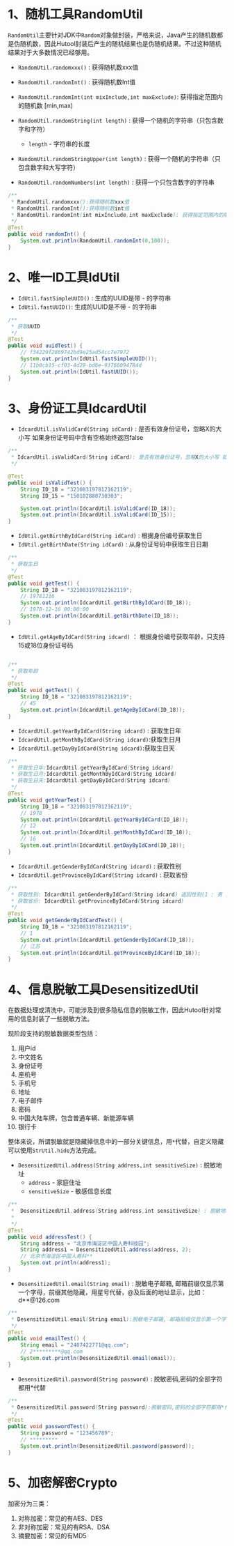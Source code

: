 # 1、随机工具RandomUtil

`RandomUtil`主要针对JDK中`Random`对象做封装，严格来说，Java产生的随机数都是伪随机数，因此Hutool封装后产生的随机结果也是伪随机结果。不过这种随机结果对于大多数情况已经够用。

- `RandomUtil.randomxxx()` : 获得随机数xxx值
- `RandomUtil.randomInt()` : 获得随机数Int值

- `RandomUtil.randomInt(int mixInclude,int maxExclude)`: 获得指定范围内的随机数 [min,max)
- `RandomUtil.randomString(int length)` : 获得一个随机的字符串（只包含数字和字符）
  - `length` - 字符串的长度
- `RandomUtil.randomStringUpper(int length)` : 获得一个随机的字符串（只包含数字和大写字符）
- `RandomUtil.randomNumbers(int length)` :  获得一个只包含数字的字符串

```java
/**
 * RandomUtil.randomxxx():获得随机数xxx值
 * RandomUtil.randomInt():获得随机数int值
 * RandomUtil.randomInt(int mixInclude,int maxExclude): 获得指定范围内的随机数 [min,max)
 */
@Test
public void randomInt() {
    System.out.println(RandomUtil.randomInt(0,100));
}
```





# 2、唯一ID工具IdUtil

- `IdUtil.fastSimpleUUID()` : 生成的UUID是带 - 的字符串
- `IdUtil.fastUUID()`: 生成的UUID是不带 - 的字符串

```java
/**
 * 获取UUID
 */
@Test
public void uuidTest() {
    // f34229f2869742bd9e25ad54cc7e7972
    System.out.println(IdUtil.fastSimpleUUID());
    // 11b0cb15-cf03-4d29-bd6e-93766094784d
    System.out.println(IdUtil.fastUUID());
}
```













# 3、身份证工具IdcardUtil

- `IdcardUtil.isValidCard(String idCard)` : 是否有效身份证号，忽略X的大小写 如果身份证号码中含有空格始终返回false

```java
/**
 * IdcardUtil.isValidCard(String idCard): 是否有效身份证号，忽略X的大小写 如果身份证号码中含有空格始终返回false
 */

@Test
public void isValidTest() {
    String ID_18 = "321083197812162119";
    String ID_15 = "150102880730303";

    System.out.println(IdcardUtil.isValidCard(ID_18));
    System.out.println(IdcardUtil.isValidCard(ID_15));
}
```

- `IdUtil.getBirthByIdCard(String idCard)` : 根据身份编号获取生日
- `IdUtil.getBirthDate(String idCard)` : 从身份证号码中获取生日日期

```java
/**
 * 获取生日
 */
@Test
public void getTest() {
    String ID_18 = "321083197812162119";
    // 19781216
    System.out.println(IdcardUtil.getBirthByIdCard(ID_18));
    // 1978-12-16 00:00:00
    System.out.println(IdcardUtil.getBirthDate(ID_18));
}
```

- `IdUtil.getAgeByIdCard(String idcard)` ： 根据身份编号获取年龄，只支持15或18位身份证号码

```java

/**
 * 获取年龄
 */
@Test
public void getTest() {
    String ID_18 = "321083197812162119";
    // 45
    System.out.println(IdcardUtil.getAgeByIdCard(ID_18));
}
```

- `IdcardUtil.getYearByIdCard(String idcard)` : 获取生日年
- `IdcardUtil.getMonthByIdCard(String idcard)`:获取生日月
- `IdcardUtil.getDayByIdCard(String idcard)`:获取生日天

```java
/**
 * 获取生日年:IdcardUtil.getYearByIdCard(String idcard)
 * 获取生日月:IdcardUtil.getMonthByIdCard(String idcard)
 * 获取生日天:IdcardUtil.getDayByIdCard(String idcard)
 */
@Test
public void getYearTest() {
    String ID_18 = "321083197812162119";
    // 1978
    System.out.println(IdcardUtil.getYearByIdCard(ID_18));
    // 12
    System.out.println(IdcardUtil.getMonthByIdCard(ID_18));
    // 16
    System.out.println(IdcardUtil.getDayByIdCard(ID_18));
}
```

- `IdcardUtil.getGenderByIdCard(String idcard)` : 获取性别
- `IdcardUtil.getProvinceByIdCard(String idcard)` : 获取省份

```java
/**
 * 获取性别: IdcardUtil.getGenderByIdCard(String idcard) 返回性别(1 : 男 ， 0 : 女)
 * 获取省份: IdcardUtil.getProvinceByIdCard(String idcard)
 */
@Test
public void getGenderByIdCardTest() {
    String ID_18 = "321083197812162119";
    // 1
    System.out.println(IdcardUtil.getGenderByIdCard(ID_18));
    // 江苏
    System.out.println(IdcardUtil.getProvinceByIdCard(ID_18));
}
```

# 4、信息脱敏工具DesensitizedUtil

在数据处理或清洗中，可能涉及到很多隐私信息的脱敏工作，因此Hutool针对常用的信息封装了一些脱敏方法。

现阶段支持的脱敏数据类型包括：

1. 用户id
2. 中文姓名
3. 身份证号
4. 座机号
5. 手机号
6. 地址
7. 电子邮件
8. 密码
9. 中国大陆车牌，包含普通车辆、新能源车辆
10. 银行卡

整体来说，所谓脱敏就是隐藏掉信息中的一部分关键信息，用`*`代替，自定义隐藏可以使用`StrUtil.hide`方法完成。

- `DesensitizedUtil.address(String address,int sensitiveSize)` : 脱敏地址
  - `address` - 家庭住址
  - `sensitiveSize` - 敏感信息长度

```java
/**
 *  DesensitizedUtil.address(String address,int sensitiveSize) : 脱敏地址 
 *  
 */
@Test
public void addressTest() {
    String address = "北京市海淀区中国人寿科技园";
    String address1 = DesensitizedUtil.address(address, 2);
    // 北京市海淀区中国人寿科**
    System.out.println(address1);
}
```

- `DesensitizedUtil.email(String email)` : 脱敏电子邮箱, 邮箱前缀仅显示第一个字母，前缀其他隐藏，用星号代替，@及后面的地址显示，比如：d**@126.com

```java
/**
 * DesensitizedUtil.email(String email):脱敏电子邮箱, 邮箱前缀仅显示第一个字母，前缀其他隐藏，用星号代替，@及后面的地址显示，比如：d**@126.com
 */
@Test
public void emailTest() {
    String email = "2487422771@qq.com";
    // 2*********@qq.com
    System.out.println(DesensitizedUtil.email(email));
}
```

- `DesensitizedUtil.password(String password)` : 脱敏密码,密码的全部字符都用*代替

```java
/**
 * DesensitizedUtil.password(String password):脱敏密码,密码的全部字符都用*代替
 */
@Test
public void passwordTest() {
    String password = "123456789";
    // *********
    System.out.println(DesensitizedUtil.password(password));
}
```



# 5、加密解密Crypto

加密分为三类：

1. 对称加密：常见的有AES、DES
2. 非对称加密：常见的有RSA、DSA
3. 摘要加密：常见的有MD5















































